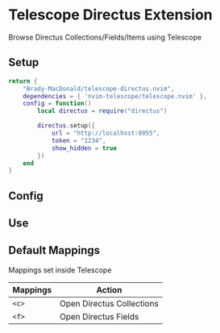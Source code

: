 # Telescope Directus Extension

Browse Directus Collections/Fields/Items using Telescope

## Setup

```lua
return {
    "Brady-MacDonald/telescope-directus.nvim",
    dependencies = { 'nvim-telescope/telescope.nvim' },
    config = function()
        local directus = require("directus")

        directus.setup({
            url = "http://localhost:8055",
            token = "1234",
            show_hidden = true
        })
    end
}
```

## Config

## Use

## Default Mappings

Mappings set inside Telescope

| Mappings       | Action                                                    |
| -------------- | --------------------------------------------------------- |
| `<c>`          | Open Directus Collections                                 |
| `<f>`          | Open Directus Fields                                      |

